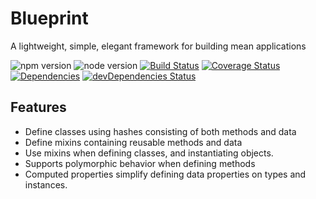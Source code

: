 Blueprint
================

A lightweight, simple, elegant framework for building mean applications

![npm version](https://img.shields.io/npm/v/base-object.svg)
![node version](https://img.shields.io/node/v/base-object.svg)
[![Build Status](https://travis-ci.org/onehilltech/base-object.svg?branch=master)](https://travis-ci.org/onehilltech/base-object.svg?branch=master)
[![Coverage Status](https://coveralls.io/repos/github/onehilltech/base-object/badge.svg?branch=master)](https://coveralls.io/github/onehilltech/base-object?branch=master)
[![Dependencies](https://david-dm.org/onehilltech/base-object.svg)](https://david-dm.org/onehilltech/base-object)
[![devDependencies Status](https://david-dm.org/onehilltech/base-object/dev-status.svg)](https://david-dm.org/onehilltech/base-object?type=dev)

Features
--------

* Define classes using hashes consisting of both methods and data
* Define mixins containing reusable methods and data
* Use mixins when defining classes, and instantiating objects.
* Supports polymorphic behavior when defining methods
* Computed properties simplify defining data properties on types and instances.


